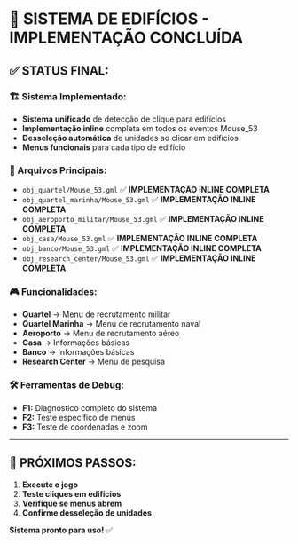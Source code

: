 # 🎯 SISTEMA DE EDIFÍCIOS - IMPLEMENTAÇÃO CONCLUÍDA

## ✅ **STATUS FINAL:**

### **🏗️ Sistema Implementado:**
- **Sistema unificado** de detecção de clique para edifícios
- **Implementação inline** completa em todos os eventos Mouse_53
- **Desseleção automática** de unidades ao clicar em edifícios
- **Menus funcionais** para cada tipo de edifício

### **🔧 Arquivos Principais:**
- `obj_quartel/Mouse_53.gml` ✅ **IMPLEMENTAÇÃO INLINE COMPLETA**
- `obj_quartel_marinha/Mouse_53.gml` ✅ **IMPLEMENTAÇÃO INLINE COMPLETA**
- `obj_aeroporto_militar/Mouse_53.gml` ✅ **IMPLEMENTAÇÃO INLINE COMPLETA**
- `obj_casa/Mouse_53.gml` ✅ **IMPLEMENTAÇÃO INLINE COMPLETA**
- `obj_banco/Mouse_53.gml` ✅ **IMPLEMENTAÇÃO INLINE COMPLETA**
- `obj_research_center/Mouse_53.gml` ✅ **IMPLEMENTAÇÃO INLINE COMPLETA**

### **🎮 Funcionalidades:**
- **Quartel** → Menu de recrutamento militar
- **Quartel Marinha** → Menu de recrutamento naval
- **Aeroporto** → Menu de recrutamento aéreo
- **Casa** → Informações básicas
- **Banco** → Informações básicas
- **Research Center** → Menu de pesquisa

### **🛠️ Ferramentas de Debug:**
- **F1:** Diagnóstico completo do sistema
- **F2:** Teste específico de menus
- **F3:** Teste de coordenadas e zoom

---

## 🚀 **PRÓXIMOS PASSOS:**

1. **Execute o jogo**
2. **Teste cliques em edifícios**
3. **Verifique se menus abrem**
4. **Confirme desseleção de unidades**

**Sistema pronto para uso!** ✅
